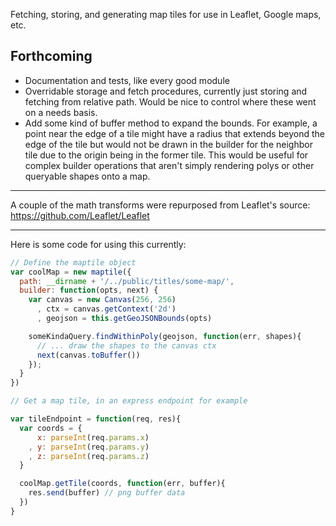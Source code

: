 Fetching, storing, and generating map tiles for use in Leaflet, Google maps, etc.

## Forthcoming
+ Documentation and tests, like every good module
+ Overridable storage and fetch procedures, currently just storing and fetching from relative path. Would be nice to control where these went on a needs basis.
+ Add some kind of buffer method to expand the bounds. For example, a point near the edge of a tile might have a radius that extends beyond the edge of the tile but would not be drawn in the builder for the neighbor tile due to the origin being in the former tile. This would be useful for complex builder operations that aren't simply rendering polys or other queryable shapes onto a map.

------

A couple of the math transforms were repurposed from Leaflet's source: https://github.com/Leaflet/Leaflet

------

Here is some code for using this currently:

```javascript
// Define the maptile object
var coolMap = new maptile({
  path: __dirname + '/../public/titles/some-map/',
  builder: function(opts, next) {
    var canvas = new Canvas(256, 256)
      , ctx = canvas.getContext('2d')
      , geojson = this.getGeoJSONBounds(opts)

    someKindaQuery.findWithinPoly(geojson, function(err, shapes){
      // ... draw the shapes to the canvas ctx
      next(canvas.toBuffer())
    });
  }
})

// Get a map tile, in an express endpoint for example

var tileEndpoint = function(req, res){
  var coords = {
      x: parseInt(req.params.x)
    , y: parseInt(req.params.y)
    , z: parseInt(req.params.z)
  }

  coolMap.getTile(coords, function(err, buffer){
    res.send(buffer) // png buffer data
  })  
}
```